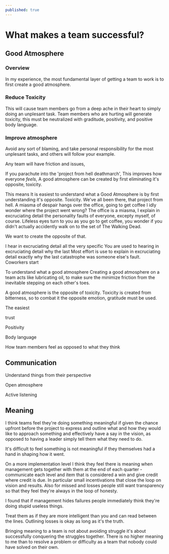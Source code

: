 ```yaml
---
published: true
---
```

# What makes a team successful?

## Good Atmosphere

### Overview
In my experience, the most fundamental layer of getting a team to work is to first create a good atmosphere. 

### Reduce Toxicity

This will cause team members go from a deep ache in their heart to simply doing an unplesant task. Team members who are hurting will generate toxicity, this must be neutralized with graditude, positivity, and positive body language. 

### Improve atmosphere
Avoid any sort of blaming, and take personal responsibility for the most unplesant tasks, and others will follow your example.

Any team will have friction and issues, 

If you parachute into the 'project from hell deathmarch',  This improves how everyone _feels_, 
A good atmosphere can be created by first eliminating it's opposite, toxicity.

This means 
It is easiest to understand what a Good Atmosphere is by first understanding it's opposite. Toxicity. We've all been there, that project from hell. A miasma of despair hangs over the office, going to get coffee I idly wonder where the project went wrong?  The office is a miasma,  I explain in excruciating detail the personality faults of everyone, excepty myself, of course. Lifeless eyes turn to you as you go to get coffee, you wonder if you didn't actually accidently walk on to the set of The Walking Dead. 

We want to create the opposite of that. 



I hear in excruciating detail all the very specific  You are used to hearing in excruciating detail why the last  Most effort is use to explain in excruciating detail exactly why the last catastrophe was someone else's fault. Coworkers start


To understand what a good atmosphere 
Creating a good atmosphere on a team acts like lubricating oil, to make sure the minimize friction from the inevitable stepping on each other's toes.

A good atmosphere is the opposite of toxicity. Toxicity is created from bitterness, so to combat it the opposite emotion, gratitude must be used. 

The easiest

trust

Positivity

Body language

How team members feel as opposed to what they think

## Communication

Understand things from their perspective

Open atmosphere

Active listening

## Meaning

I think teams feel they're doing something meaningful if given the chance upfront before the project to express and outline what and how they would like to approach something and effectively have a say in the vision, as opposed to having a leader simply tell them what they need to do.

It's difficult to feel something is not meaningful if they themselves had a hand in shaping how it went.

On a more implementation level I think they feel there is meaning when management gets together with them at the end of each quarter - communicate each level and item that is considered a win and give credit where credit is due. In particular small incentivations that close the loop on vision and results. Also for missed and losses people still want transparency so that they feel they're always in the loop of honesty.

I found that if management hides failures people immediately think they're doing stupid useless things.

Treat them as if they are more intelligent than you and can read between the lines. Outlining losses is okay as long as it's the truth.

Bringing meaning to a team is not about avoiding struggle it's about successfully conquering the struggles together. There is no higher meaning to me than to resolve a problem or difficulty as a team that nobody could have solved on their own.
